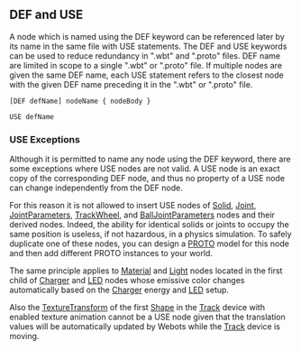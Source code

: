 ## DEF and USE

A node which is named using the DEF keyword can be referenced later by its name in the same file with USE statements.
The DEF and USE keywords can be used to reduce redundancy in ".wbt" and ".proto" files.
DEF name are limited in scope to a single ".wbt" or ".proto" file.
If multiple nodes are given the same DEF name, each USE statement refers to the closest node with the given DEF name preceding it in the ".wbt" or ".proto" file.

```
[DEF defName] nodeName { nodeBody }
```

```
USE defName
```

### USE Exceptions

Although it is permitted to name any node using the DEF keyword, there are some exceptions where USE nodes are not valid.
A USE node is an exact copy of the corresponding DEF node, and thus no property of a USE node can change independently from the DEF node.

For this reason it is not allowed to insert USE nodes of [Solid](solid.md), [Joint](joint.md), [JointParameters](jointparameters.md), [TrackWheel](trackwheel.md), and [BallJointParameters](balljointparameters.md) nodes and their derived nodes.
Indeed, the ability for identical solids or joints to occupy the same position is useless, if not hazardous, in a physics simulation.
To safely duplicate one of these nodes, you can design a [PROTO](proto.md) model for this node and then add different PROTO instances to your world.

The same principle applies to [Material](material.md) and [Light](light.md) nodes located in the first child of [Charger](charger.md) and [LED](led.md) nodes whose emissive color changes automatically based on the [Charger](charger.md) energy and [LED](led.md) setup.

Also the [TextureTransform](texturetransform.md) of the first [Shape](shape.md) in the [Track](track.md) device with enabled texture animation cannot be a USE node given that the translation values will be automatically updated by Webots while the [Track](track.md) device is moving.
